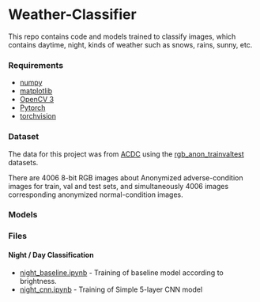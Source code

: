 # Weather-Classifier
This repo contains code and models trained to classify images, which contains daytime, night, kinds of weather such as snows, rains, sunny, etc.

### Requirements
- [numpy](https://pypi.org/project/numpy/)
- [matplotlib](https://pypi.org/project/matplotlib/)
- [OpenCV 3](https://pypi.org/project/opencv-python/3.4.9.31/)
- [Pytorch](https://pytorch.org/get-started/locally/)
- [torchvision](https://pytorch.org/get-started/locally/)

### Dataset
The data for this project was from [ACDC](https://acdc.vision.ee.ethz.ch/download) using the [rgb_anon_trainvaltest](https://acdc.vision.ee.ethz.ch/rgb_anon_trainvaltest.zip) datasets.

There are 4006 8-bit RGB images about Anonymized adverse-condition images for train, val and test sets, and simultaneously 4006 images corresponding anonymized normal-condition images.

### Models

### Files
#### Night / Day Classification
- [night_baseline.ipynb](https://github.com/jayeshsaita/Day-Night-Classifier/blob/master/training/baseline.ipynb) - Training of baseline model according to brightness.
- [night_cnn.ipynb](https://github.com/jayeshsaita/Day-Night-Classifier/blob/master/training/simple_hsv_model.ipynb) - Training of Simple 5-layer CNN model